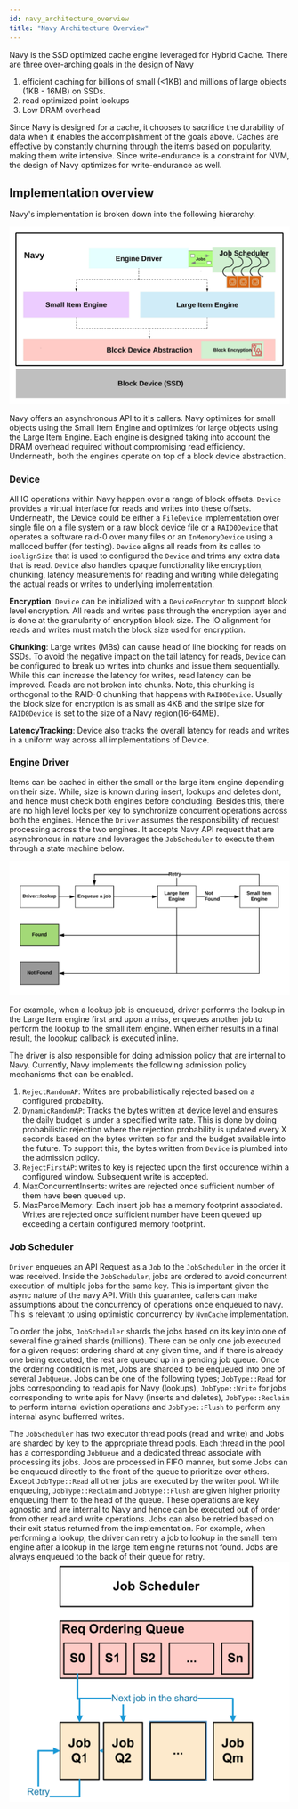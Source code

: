 ```yaml
---
id: navy_architecture_overview
title: "Navy Architecture Overview"
---
```



Navy is the SSD optimized cache engine leveraged for Hybrid Cache. There are three over-arching goals in the design  of Navy
1. efficient caching for billions of  small (<1KB) and millions of large objects (1KB - 16MB)  on SSDs.
2. read optimized point lookups
3. Low DRAM overhead

Since Navy is designed for a cache, it chooses to sacrifice the durability of data when it enables the accomplishment  of the goals above. Caches are effective by constantly churning through the items based on popularity, making them write intensive.  Since write-endurance is a constraint for NVM, the design of Navy optimizes for write-endurance as well.


## Implementation overview

Navy's implementation is broken down into the following hierarchy.

![](Navy_Architecture_overview.png)

Navy offers an asynchronous API to it's callers.  Navy optimizes for small objects using the Small Item Engine and optimizes for large objects using the Large Item Engine.  Each engine is designed taking into account the DRAM overhead required without compromising read efficiency. Underneath, both the engines operate on top of a block device abstraction.


###  Device

All IO operations within Navy happen over a range of block offsets. `Device` provides a virtual interface for reads and writes into these offsets. Underneath, the Device could be either a `FileDevice` implementation over single file on a file system or a raw block device file or a `RAID0Device` that operates a software raid-0 over  many files or an `InMemoryDevice` using a malloced buffer (for testing).  `Device` aligns all reads  from its calles to `ioalignSize` that is used to configured the `Device` and trims any extra data that is read.  `Device` also handles opaque functionality like encryption, chunking, latency measurements for reading and writing while delegating the actual reads or writes to underlying implementation.

**Encryption**: `Device` can be initialized with a `DeviceEncrytor` to support block level encryption. All reads and writes pass through the encryption layer and is done at the granularity of encryption block size.  The IO alignment for reads and writes must match the block size used for encryption.

**Chunking**:  Large writes (MBs) can cause head of line blocking for reads on SSDs. To avoid the negative impact on the tail latency for reads, `Device` can be configured to break up writes into chunks and issue them sequentially. While this can increase the latency for writes, read latency can be improved.  Reads are not broken into chunks. Note, this chunking is orthogonal to the RAID-0 chunking that happens with `RAID0Device`. Usually the block size for encryption is as small as 4KB and the stripe size for `RAID0Device` is set to the size of a Navy region(16-64MB).

**LatencyTracking**: Device also tracks the overall latency for reads and writes in a uniform way across all implementations of Device.


### Engine Driver

Items can be cached in either the small or the large item engine depending on their size. While, size is known during insert, lookups and deletes dont, and hence must check both engines before concluding.  Besides this, there are no high level locks per key to synchronize concurrent operations across both the engines. Hence the `Driver` assumes the responsibility of request processing across the two engines. It accepts Navy API request that are asynchronous in nature and  leverages the `JobScheduler` to execute them through a state machine below.

![](Navy_Engine_driver_state_machine.png)

For example, when a lookup job is enqueued, driver performs the lookup in the Large Item engine first and upon a miss, enqueues another job to perform the lookup to the small item engine. When either results in a final result, the loookup callback is executed inline.

The driver is also responsible for doing admission policy that are internal to Navy. Currently, Navy implements the following admission policy mechanisms that can be enabled.
1. `RejectRandomAP`: Writes are probabilistically rejected based on a configured probabilty.
1. `DynamicRandomAP`: Tracks the bytes written at device level and ensures the daily budget is under a specified write rate. This is done by doing probabilistic rejection where the rejection probability is updated every X seconds based on the bytes written so far and the budget available into the future.  To support this, the bytes written from `Device` is plumbed into the admission policy.
2. `RejectFirstAP`: writes to key is rejected upon the first occurence within a configured window. Subsequent write is accepted.
3. MaxConcurrentInserts: writes are rejected once sufficient number of them have been queued up.
4. MaxParcelMemory: Each insert job has a memory footprint associated. Writes are rejected once sufficient number have been queued up exceeding a certain configured memory footprint.


### Job Scheduler

`Driver` enqueues an API Request as a `Job` to the `JobScheduler` in the order it was received. Inside the `JobScheduler`,  jobs are ordered to avoid concurrent execution of multiple jobs for the same key. This is important given the async nature of the navy API. With this guarantee, callers can make assumptions about the concurrency of operations once enqueued to navy. This is relevant to using  optimistic concurrency by `NvmCache` implementation.

To order the jobs, `JobScheduler` shards the jobs based on its key into one of several fine grained shards (millions). There can be only one job executed for a given request ordering shard at any given time, and if there is already one being executed, the  rest are queued up in a pending job queue. Once the ordering condition is met, Jobs are sharded to be enqueued into one of several `JobQueue`.  Jobs can be one of the following types; `JobType::Read` for jobs corresponding to read apis for Navy (lookups), `JobType::Write` for jobs corresponding to write apis for Navy (inserts and deletes), `JobType::Reclaim` to perform internal eviction operations and `JobType::Flush` to perform any internal async bufferred writes.

The `JobScheduler` has two executor thread pools (read and write) and Jobs are sharded by key to the appropriate thread pools.  Each  thread in the pool has a corresponding `JobQueue` and a  dedicated thread associate with processing its  jobs.  Jobs  are processed in FIFO manner, but some Jobs can be enqueued directly to the front of the queue to prioritize over others.  Except `JobType::Read` all other jobs are executed by the writer pool. While enqueuing, `JobType::Reclaim` and `Jobtype::Flush` are given higher priority enqueuing them to the head of the queue. These operations are key agnostic and are internal to Navy and hence can be executed out of order from other read and write operations. Jobs can also be retried based on their exit status returned from the implementation. For example, when performing a lookup, the driver can retry a job to lookup in the small item engine after a lookup in the large item engine returns not found. Jobs are always enqueued to the back of their queue for retry.
![](Job_Scheduler.png)
